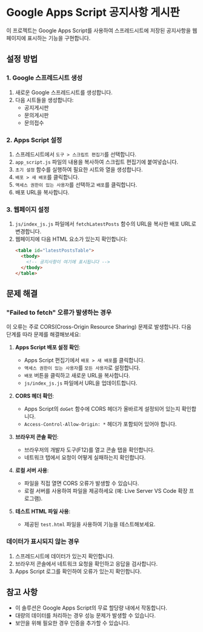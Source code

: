 # Google Apps Script 공지사항 게시판

이 프로젝트는 Google Apps Script를 사용하여 스프레드시트에 저장된 공지사항을 웹페이지에 표시하는 기능을 구현합니다.

## 설정 방법

### 1. Google 스프레드시트 생성

1. 새로운 Google 스프레드시트를 생성합니다.
2. 다음 시트들을 생성합니다:
   - 공지게시판
   - 문의게시판
   - 문의접수

### 2. Apps Script 설정

1. 스프레드시트에서 `도구 > 스크립트 편집기`를 선택합니다.
2. `app_script.js` 파일의 내용을 복사하여 스크립트 편집기에 붙여넣습니다.
3. `초기 설정` 함수를 실행하여 필요한 시트와 열을 생성합니다.
4. `배포 > 새 배포`를 클릭합니다.
5. `액세스 권한이 있는 사용자`를 선택하고 `배포`를 클릭합니다.
6. 배포 URL을 복사합니다.

### 3. 웹페이지 설정

1. `js/index_js.js` 파일에서 `fetchLatestPosts` 함수의 URL을 복사한 배포 URL로 변경합니다.
2. 웹페이지에 다음 HTML 요소가 있는지 확인합니다:
   ```html
   <table id="latestPostsTable">
     <tbody>
       <!-- 공지사항이 여기에 표시됩니다 -->
     </tbody>
   </table>
   ```

## 문제 해결

### "Failed to fetch" 오류가 발생하는 경우

이 오류는 주로 CORS(Cross-Origin Resource Sharing) 문제로 발생합니다. 다음 단계를 따라 문제를 해결해보세요:

1. **Apps Script 배포 설정 확인**:
   - Apps Script 편집기에서 `배포 > 새 배포`를 클릭합니다.
   - `액세스 권한이 있는 사용자`를 `모든 사용자`로 설정합니다.
   - `배포` 버튼을 클릭하고 새로운 URL을 복사합니다.
   - `js/index_js.js` 파일에서 URL을 업데이트합니다.

2. **CORS 헤더 확인**:
   - Apps Script의 `doGet` 함수에 CORS 헤더가 올바르게 설정되어 있는지 확인합니다.
   - `Access-Control-Allow-Origin: *` 헤더가 포함되어 있어야 합니다.

3. **브라우저 콘솔 확인**:
   - 브라우저의 개발자 도구(F12)를 열고 콘솔 탭을 확인합니다.
   - 네트워크 탭에서 요청이 어떻게 실패하는지 확인합니다.

4. **로컬 서버 사용**:
   - 파일을 직접 열면 CORS 오류가 발생할 수 있습니다.
   - 로컬 서버를 사용하여 파일을 제공하세요 (예: Live Server VS Code 확장 프로그램).

5. **테스트 HTML 파일 사용**:
   - 제공된 `test.html` 파일을 사용하여 기능을 테스트해보세요.

### 데이터가 표시되지 않는 경우

1. 스프레드시트에 데이터가 있는지 확인합니다.
2. 브라우저 콘솔에서 네트워크 요청을 확인하고 응답을 검사합니다.
3. Apps Script 로그를 확인하여 오류가 있는지 확인합니다.

## 참고 사항

- 이 솔루션은 Google Apps Script의 무료 할당량 내에서 작동합니다.
- 대량의 데이터를 처리하는 경우 성능 문제가 발생할 수 있습니다.
- 보안을 위해 필요한 경우 인증을 추가할 수 있습니다.